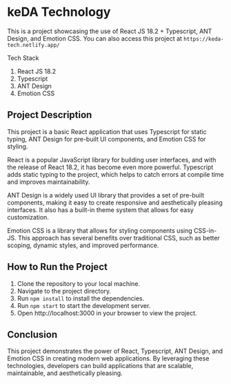# keDA Technology

This is a project showcasing the use of React JS 18.2 + Typescript, ANT Design, and Emotion CSS. You can also access this project at `https://keda-tech.netlify.app/`

Tech Stack
1. React JS 18.2
2. Typescript
3. ANT Design
4. Emotion CSS

## Project Description

This project is a basic React application that uses Typescript for static typing, ANT Design for pre-built UI components, and Emotion CSS for styling.

React is a popular JavaScript library for building user interfaces, and with the release of React 18.2, it has become even more powerful. Typescript adds static typing to the project, which helps to catch errors at compile time and improves maintainability.

ANT Design is a widely used UI library that provides a set of pre-built components, making it easy to create responsive and aesthetically pleasing interfaces. It also has a built-in theme system that allows for easy customization.

Emotion CSS is a library that allows for styling components using CSS-in-JS. This approach has several benefits over traditional CSS, such as better scoping, dynamic styles, and improved performance.


## How to Run the Project

1. Clone the repository to your local machine.
2. Navigate to the project directory.
3. Run `npm install` to install the dependencies.
4. Run `npm start` to start the development server.
5. Open http://localhost:3000 in your browser to view the project.

## Conclusion

This project demonstrates the power of React, Typescript, ANT Design, and Emotion CSS in creating modern web applications. By leveraging these technologies, developers can build applications that are scalable, maintainable, and aesthetically pleasing.
